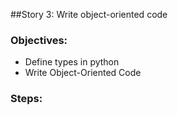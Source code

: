 
##Story 3: Write object-oriented code

### Objectives:
- Define types in python
- Write Object-Oriented Code

### Steps:
